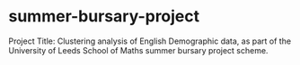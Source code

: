 # summer-bursary-project
Project Title: Clustering analysis of English Demographic data, as part of the University of Leeds School of Maths summer bursary project scheme.
